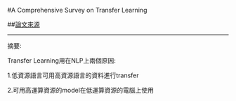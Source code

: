 #A Comprehensive Survey on Transfer Learning

##[論文來源](https://arxiv.org/abs/1911.02685)

----------
摘要:

Transfer Learning用在NLP上兩個原因:

1.低資源語言可用高資源語言的資料進行transfer

2.可用高運算資源的model在低運算資源的電腦上使用
